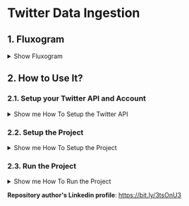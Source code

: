 # Twitter Data Ingestion

## 1. Fluxogram

<details><summary>Show Fluxogram</summary>
<p align="center">
  <img src="https://github.com/TheVini/TwitterDataIngestion/blob/master/src_imgs/flow.png" width="650">
</p>
</details>

## 2. How to Use It?

### 2.1. Setup your Twitter API and Account
<details><summary>Show me How To Setup the Twitter API</summary>
	<ul>
	<li> 1. Create a Twitter Account at: https://twitter.com
	<li> 2. Access https://developer.twitter.com/en and fill the form on "Basic Info Tab" in order to use Twitter API with following info:
		<ul>
			<li> On "Which best describes you?", choose "Academic", afterwards choose "Student", and "Get Started".
			<li> At the new page, confirm your username, email, and individual developer account.
			<li> On the last field, fill it with your name, country, and programming level (choose anyone, no matter which one you will choose), and "Next".
		</ul>
	<li> 3. Next pages are really import because they describe the usage purpose of your Twitter API. On "Intended Use" answer the following questions with which respectives sentences:
		<ul>
			<li> On "How will you use the Twitter API or Twiiter Data", describe "I am attending a course about introduction to data pipelines from a Brazilian training company called {Course Name}. I would like to have access to the Twitter API to learn about data pipelines and the process of extraction, load, and transformation of data as I will be using the Twitter data to build my first data pipeline. In this project, we are building an Apache Airflow job that daily will request tweets and users details related to conversations with the AluraOnline Twitter profile. This data will be processed using an Apache Spark job that will format it, allowing the extraction of information like the number of messages per day."
			<li> On "Are you planning to analyze Twitter Data?", describe "I will be extracting tweets and users data, analysing the number of messages and conversations exchanged with the AluraOnline profile and the number of unique users interacting per day."
			<li> Turn off the following Radio Buttons:
			<ul>
				<li> "Will your app use Tweet, Retweet, Like, Follow, or Direct Message functionality?"
				<li> "Do you plan to display Tweets or aggregate data about Twitter content outside Twitter?"
				<li> "Will your product, service, or analysis make Twitter content or derived information available to a government entity?"
			</ul>
		</ul>
	<li> 4. On "Review Tab", check your answers and click on "Next" button.
	<li> 5. On "Terms Tab", read the "Developer Agreement", and click on the "Submit Application" button.
	<li> 6. Wait for Twitter Approval, which can takes from some seconds to days.
	<li> 7. After Twitter Approval, go to Twitter API main menu and click on the "Create Project" button.
		<ul>
			<li> Name your project, and "Next".
			<li> On "Which best describes you?", choose "Student", and "Next".
			<li> On "Describe your new project", fill the field with "I will build my first data pipeline extracting data from Twitter to analyse the number of messages per day between the AluraOnline profile and other users.", and "Next".
			<li> On "Last Step, name your App", name your app (this name can be the same as that one on the first field), and "Complete".
		</ul>
	<li> 8. At the new page, click on "Add app" button.
	<li> 9. Name your app (suggestion: different name from previously), and "Next".
	<li> 10. At the new page, store API Key, API Secret Key, and Bearer Token in a safe place.
	</ul>
</details>

### 2.2. Setup the Project
<details><summary>Show me How To Setup the Project</summary>
	<ul>
		<li> Ensure you have docker installed on your computer, otherwise do it https://www.docker.com/products/docker-desktop. Note: WSL installation may be necessary.
		<li> On git bash, "git clone git@github.com:TheVini/TwitterDataIngestion.git"
		<li> On git bash, at the project root, run the following commands and go to drink a brazilian coffee:
		<ul>
			<blockquote> echo -e "AIRFLOW_UID=$(id -u)\nAIRFLOW_GID=0" > .env </blockquote>
			<blockquote> docker-compose up airflow-init </blockquote>
			<blockquote> docker-compose up </blockquote>
		</ul>
		<li> Access the WebServer container by the CLI (there is a button on Docker Desktop for this purpose, on "Containers/App tab"), then run the following command:
		<ul>
			<blockquote> rm -rf datalake/* && tar -xzvf java/jre-8u301-linux-x64.tar.gz </blockquote>
		</ul>
		<li> Access the WebServer container by the browser (there is a button on Docker Desktop for this purpose, on "Containers/App tab"), then run the following command:
			<ul>
				<li> Username "airflow", password "airflow", then "Sign In".
				<li> On "Admin" button on the upper bar, access the "Connections" menu.
				<li> Click on the "+" blue button ("Add a new record").
					<ul>
						<li> conn_id: twitter_deafult
						<li> Conn Type: http
						<li> Host: https://api.twitter.com
						<li> Extra: {"Authorization": "Bearer [type here your bearer Token generated for your twitter API at the step <a href="https://github.com/TheVini/TwitterDataIngestion/blob/master/README.md#21-setup-your-twitter-api-and-account">2.1.10</a>]"}
						<li> Then, "Save".
					</ul>
				<li> Example:
					<p align="center">
					  <img src="https://github.com/TheVini/TwitterDataIngestion/blob/master/src_imgs/twitter_connection_example.png" height="400">
					</p>
				<li> Again, click on the "+" blue button ("Add a new record").
					<ul>
						<li> conn_id: spark_default
						<li> Conn Type: spark
						<li> Host: local
						<li> Extra: {"spark-home": "/home/airflow/.local/lib/python3.6/site-packages/pyspark"}
						<li> Then, "Save".
					</ul>
			</ul>
	</ul>
</details>

### 2.3. Run the Project
<details><summary>Show me How To Run the Project</summary>
	<ul>
		<li> On your browser, open the Airflow webserver DAGs Tab, and turn on the "twitter_dag".
			<p align="center">
			  <img src="https://github.com/TheVini/TwitterDataIngestion/blob/master/src_imgs/twitter_dag_example.PNG" height="400">
			</p>
		<li> Access the "twitter_dag".
		<li> It should looks similar to this image, but dates may vary.
			<p align="center">
			  <img src="https://github.com/TheVini/TwitterDataIngestion/blob/master/src_imgs/twitter_dag_success.PNG" height="300">
			</p>
		<li> Access your project directory from your computer and go to "datalake" folder, it should have two folders: "bronze", and "silver".
		<li> In order to create the "gold" folder, on airflow webserver CLI, run the command: /home/airflow/.local/lib/python3.6/site-packages/pyspark/bin/spark-submit /opt/airflow/spark/insight_tweet.py
		<li> In order to visualize the "gold" folder content, run the following commands:
			<ul>
				<blockquote> /home/airflow/.local/lib/python3.6/site-packages/pyspark/bin/spark-submit</blockquote>
				<blockquote> df = spark.read.json("/opt/airflow/datalake/gold/twitter_insight_tweet")</blockquote>
				<blockquote> df.show()</blockquote>
			</ul>
	</ul>
</details>

**Repository author's Linkedin profile**: https://bit.ly/3tsOnU3
